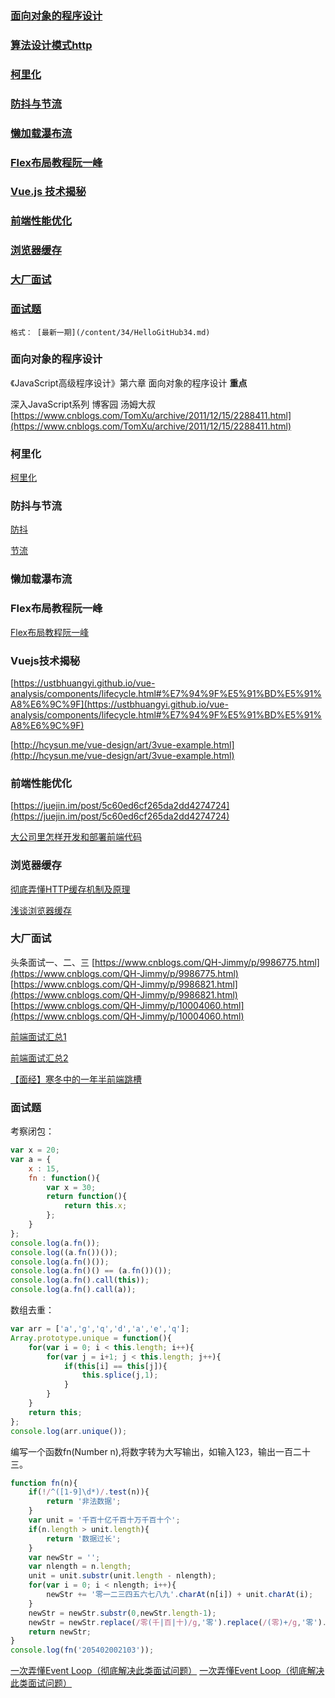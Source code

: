 

### [ 面向对象的程序设计 ](#面向对象的程序设计)

### [ 算法设计模式http ](#算法设计模式http)

### [ 柯里化 ](#柯里化)

### [ 防抖与节流 ](#防抖与节流)

### [ 懒加载瀑布流 ](#懒加载瀑布流)

### [ Flex布局教程阮一峰 ](#Flex布局教程阮一峰)

### [ Vue.js 技术揭秘 ](#Vuejs技术揭秘)

### [ 前端性能优化 ](#前端性能优化)

### [ 浏览器缓存 ](#浏览器缓存)

### [ 大厂面试 ](#大厂面试)

### [ 面试题 ](#面试题)


```
格式： [最新一期](/content/34/HelloGitHub34.md)
```










### 面向对象的程序设计

《JavaScript高级程序设计》第六章 面向对象的程序设计   **重点**

深入JavaScript系列 博客园 汤姆大叔   [https://www.cnblogs.com/TomXu/archive/2011/12/15/2288411.html](https://www.cnblogs.com/TomXu/archive/2011/12/15/2288411.html)


### 柯里化

[柯里化](https://github.com/jarvis12138/blog/blob/b93379e7283e0859a17396d3ebbc3162aaa6e023/question/%E9%9D%A2%E8%AF%95%E9%A2%98%EF%BC%9A%E5%87%BD%E6%95%B0%E6%9F%AF%E9%87%8C%E5%8C%96.md)


### 防抖与节流

[防抖](https://github.com/mqyqingfeng/Blog/issues/22)

[节流](https://github.com/mqyqingfeng/Blog/issues/26)


### 懒加载瀑布流


### Flex布局教程阮一峰

[Flex布局教程阮一峰](http://www.ruanyifeng.com/blog/2015/07/flex-grammar.html)


### Vuejs技术揭秘

[https://ustbhuangyi.github.io/vue-analysis/components/lifecycle.html#%E7%94%9F%E5%91%BD%E5%91%A8%E6%9C%9F](https://ustbhuangyi.github.io/vue-analysis/components/lifecycle.html#%E7%94%9F%E5%91%BD%E5%91%A8%E6%9C%9F)

[http://hcysun.me/vue-design/art/3vue-example.html](http://hcysun.me/vue-design/art/3vue-example.html)


### 前端性能优化

[https://juejin.im/post/5c60ed6cf265da2dd4274724](https://juejin.im/post/5c60ed6cf265da2dd4274724)

[大公司里怎样开发和部署前端代码](https://www.zhihu.com/question/20790576/answer/32602154)


### 浏览器缓存

[彻底弄懂HTTP缓存机制及原理](https://www.cnblogs.com/chenqf/p/6386163.html)

[浅谈浏览器缓存](https://segmentfault.com/a/1190000012573337)


### 大厂面试

头条面试一、二、三   [https://www.cnblogs.com/QH-Jimmy/p/9986775.html](https://www.cnblogs.com/QH-Jimmy/p/9986775.html) [https://www.cnblogs.com/QH-Jimmy/p/9986821.html](https://www.cnblogs.com/QH-Jimmy/p/9986821.html) [https://www.cnblogs.com/QH-Jimmy/p/10004060.html](https://www.cnblogs.com/QH-Jimmy/p/10004060.html)

[前端面试汇总1](https://juejin.im/post/5c62b92de51d457fd77b22ce)

[前端面试汇总2](https://juejin.im/post/5c64d15d6fb9a049d37f9c20)

[【面经】寒冬中的一年半前端跳槽](https://zhuanlan.zhihu.com/p/54397576)


### 面试题

考察闭包：

```javascript
var x = 20;
var a = {
    x : 15,
    fn : function(){
        var x = 30;
        return function(){
            return this.x;
        };
    }
};
console.log(a.fn());
console.log((a.fn())());
console.log(a.fn()());
console.log(a.fn()() == (a.fn())());
console.log(a.fn().call(this));
console.log(a.fn().call(a));
```

数组去重：

```javascript
var arr = ['a','g','q','d','a','e','q'];
Array.prototype.unique = function(){
    for(var i = 0; i < this.length; i++){
        for(var j = i+1; j < this.length; j++){
            if(this[i] == this[j]){
                this.splice(j,1);
            }
        }
    }
    return this;
};
console.log(arr.unique());
```

编写一个函数fn(Number n),将数字转为大写输出，如输入123，输出一百二十三。

```javascript
function fn(n){
    if(!/^([1-9]\d*)/.test(n)){
        return '非法数据';
    }
    var unit = '千百十亿千百十万千百十个';
    if(n.length > unit.length){
        return '数据过长';
    }
    var newStr = '';
    var nlength = n.length;
    unit = unit.substr(unit.length - nlength);
    for(var i = 0; i < nlength; i++){
        newStr += '零一二三四五六七八九'.charAt(n[i]) + unit.charAt(i);
    }
    newStr = newStr.substr(0,newStr.length-1);
    newStr = newStr.replace(/零(千|百|十)/g,'零').replace(/(零)+/g,'零').replace(/零(亿|万)/g,'$1');
    return newStr;
}
console.log(fn('205402002103'));
```

[一次弄懂Event Loop（彻底解决此类面试问题）](https://zhuanlan.zhihu.com/p/55511602)
[一次弄懂Event Loop（彻底解决此类面试问题）](https://juejin.im/post/5c3d8956e51d4511dc72c200?utm_source=gold_browser_extension)















